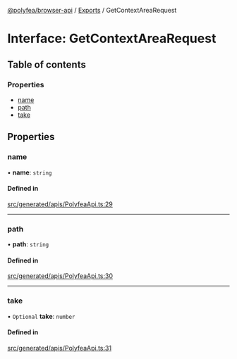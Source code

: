 [@polyfea/browser-api](../README.md) / [Exports](../modules.md) / GetContextAreaRequest

# Interface: GetContextAreaRequest

## Table of contents

### Properties

- [name](GetContextAreaRequest.md#name)
- [path](GetContextAreaRequest.md#path)
- [take](GetContextAreaRequest.md#take)

## Properties

### name

• **name**: `string`

#### Defined in

[src/generated/apis/PolyfeaApi.ts:29](https://github.com/polyfea/browser-api/blob/3f82ee7/src/generated/apis/PolyfeaApi.ts#L29)

___

### path

• **path**: `string`

#### Defined in

[src/generated/apis/PolyfeaApi.ts:30](https://github.com/polyfea/browser-api/blob/3f82ee7/src/generated/apis/PolyfeaApi.ts#L30)

___

### take

• `Optional` **take**: `number`

#### Defined in

[src/generated/apis/PolyfeaApi.ts:31](https://github.com/polyfea/browser-api/blob/3f82ee7/src/generated/apis/PolyfeaApi.ts#L31)
